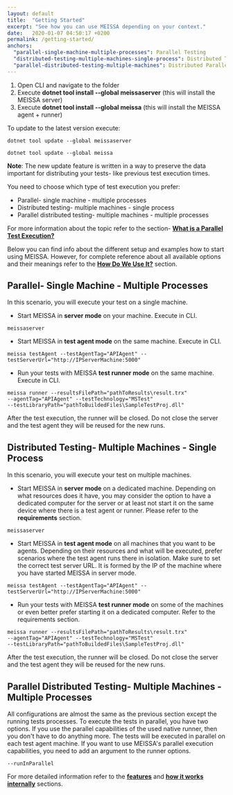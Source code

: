 ```yaml
---
layout: default
title:  "Getting Started"
excerpt: "See how you can use MEISSA depending on your context."
date:   2020-01-07 04:50:17 +0200
permalink: /getting-started/
anchors:
  "parallel-single-machine-multiple-processes": Parallel Testing
  "distributed-testing-multiple-machines-single-process": Distributed Testing
  "parallel-distributed-testing-multiple-machines": Distributed Parallel Testing
---
```

1. Open CLI and navigate to the folder
2. Execute **dotnet tool install --global meissaserver**  (this will install the MEISSA server)
3. Execute **dotnet tool install --global meissa** (this will install the MEISSA agent + runner)

To update to the latest version execute:
```
dotnet tool update --global meissaserver
```
```
dotnet tool update --global meissa
```
**Note**: The new update feature is written in a way to preserve the data important for distributing your tests- like previous test execution times.

You need to choose which type of test execution you prefer:
- Parallel- single machine - multiple processes
- Distributed testing- multiple machines - single process
- Parallel distributed testing- multiple machines - multiple processes

For more information about the topic refer to the section- [**What is a Parallel Test Execution?**](what-is-parallel-test-execution.md)

Below you can find info about the different setup and examples how to start using MEISSA. However, for complete reference about all available options and their meanings refer to the [**How Do We Use It?**](how-do-we-use-it.md) section.

## Parallel- Single Machine - Multiple Processes ##

In this scenario, you will execute your test on a single machine.

- Start MEISSA in **server mode** on your machine. Execute in CLI.
```
meissaserver
```
- Start MEISSA in **test agent mode** on the same machine. Execute in CLI.
```
meissa testAgent --testAgentTag="APIAgent" --testServerUrl="http://IPServerMachine:5000"
```
- Run your tests with MEISSA **test runner mode** on the same machine. Execute in CLI.
```
meissa runner --resultsFilePath="pathToResults\result.trx"
--agentTag="APIAgent" --testTechnology="MSTest" 
--testLibraryPath="pathToBuildedFiles\SampleTestProj.dll"
```

After the test execution, the runner will be closed. Do not close the server and the test agent they will be reused for the new runs.

## Distributed Testing- Multiple Machines - Single Process ##

In this scenario, you will execute your test on multiple machines.

- Start MEISSA in **server mode** on a dedicated machine. Depending on what resources does it have, you may consider the option to have a dedicated computer for the server or at least not start it on the same device where there is a test agent or runner. Please refer to the **requirements** section.
```
meissaserver
```
- Start MEISSA in **test agent mode** on all machines that you want to be agents. Depending on their resources and what will be executed, prefer scenarios where the test agent runs there in isolation. Make sure to set the correct test server URL. It is formed by the IP of the machine where you have started MEISSA in server mode.
```
meissa testAgent --testAgentTag="APIAgent" --testServerUrl="http://IPServerMachine:5000"
```
- Run your tests with MEISSA **test runner mode** on some of the machines or even better prefer starting it on a dedicated computer. Refer to the requirements section.
```
meissa runner --resultsFilePath="pathToResults\result.trx"
--agentTag="APIAgent" --testTechnology="MSTest" 
--testLibraryPath="pathToBuildedFiles\SampleTestProj.dll"
```

After the test execution, the runner will be closed. Do not close the server and the test agent they will be reused for the new runs.

## Parallel Distributed Testing- Multiple Machines - Multiple Processes ##
All configurations are almost the same as the previous section except the running tests processes. 
To execute the tests in parallel, you have two options. If you use the parallel capabilities of the used native runner, then you don't have to do anything more. The tests will be executed in parallel on each test agent machine.
If you want to use MEISSA's parallel execution capabilities, you need to add an argument to the runner options.
```
--runInParallel
```
For more detailed information refer to the [**features**](features.md) and [**how it works internally**](how-does-it-work-internally.md) sections.
